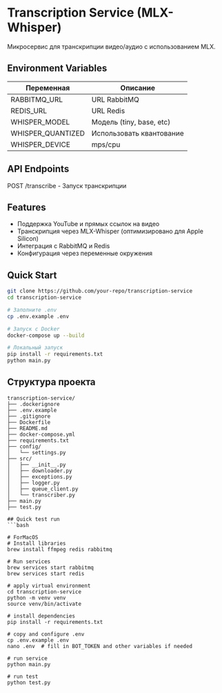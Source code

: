 # Transcription Service (MLX-Whisper)

Микросервис для транскрипции видео/аудио с использованием MLX.


## Environment Variables

| Переменная | Описание |
|------------|----------|
| RABBITMQ_URL | URL RabbitMQ |
| REDIS_URL | URL Redis |
| WHISPER_MODEL | Модель (tiny, base, etc) |
| WHISPER_QUANTIZED | Использовать квантование |
| WHISPER_DEVICE | mps/cpu |

## API Endpoints

POST /transcribe - Запуск транскрипции

## Features
- Поддержка YouTube и прямых ссылок на видео
- Транскрипция через MLX-Whisper (оптимизировано для Apple Silicon)
- Интеграция с RabbitMQ и Redis
- Конфигурация через переменные окружения

## Quick Start
```bash
git clone https://github.com/your-repo/transcription-service
cd transcription-service

# Заполните .env
cp .env.example .env

# Запуск с Docker
docker-compose up --build

# Локальный запуск
pip install -r requirements.txt
python main.py
```

## Структура проекта

```
transcription-service/
├── .dockerignore
├── .env.example
├── .gitignore
├── Dockerfile
├── README.md
├── docker-compose.yml
├── requirements.txt
├── config/
│   └── settings.py
├── src/
│   ├── __init__.py
│   ├── downloader.py
│   ├── exceptions.py
│   ├── logger.py
│   ├── queue_client.py
│   └── transcriber.py
├── main.py
├── test.py

## Quick test run
```bash

# ForMacOS
# Install libraries
brew install ffmpeg redis rabbitmq

# Run services
brew services start rabbitmq
brew services start redis

# apply virtual environment
cd transcription-service
python -m venv venv
source venv/bin/activate

# install dependencies
pip install -r requirements.txt

# copy and configure .env
cp .env.example .env
nano .env  # fill in BOT_TOKEN and other variables if needed

# run service
python main.py

# run test
python test.py
```
